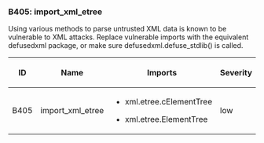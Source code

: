 <div id="b405-import-xml-etree" class="section" markdown="1">

### B405: import\_xml\_etree

Using various methods to parse untrusted XML data is known to be
vulnerable to XML attacks. Replace vulnerable imports with the
equivalent defusedxml package, or make sure defusedxml.defuse\_stdlib()
is called.

<table>
<colgroup>
<col style="width: 8%" />
<col style="width: 28%" />
<col style="width: 49%" />
<col style="width: 15%" />
</colgroup>
<thead>
<tr class="header">
<th><p>ID</p></th>
<th><p>Name</p></th>
<th><p>Imports</p></th>
<th><p>Severity</p></th>
</tr>
</thead>
<tbody>
<tr class="odd">
<td><p>B405</p></td>
<td><p>import_xml_etree</p></td>
<td><ul>
<li><p>xml.etree.cElementTree</p></li>
<li><p>xml.etree.ElementTree</p></li>
</ul></td>
<td><p>low</p></td>
</tr>
</tbody>
</table>

</div>
